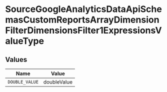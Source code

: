 # SourceGoogleAnalyticsDataApiSchemasCustomReportsArrayDimensionFilterDimensionsFilter1ExpressionsValueType


## Values

| Name           | Value          |
| -------------- | -------------- |
| `DOUBLE_VALUE` | doubleValue    |